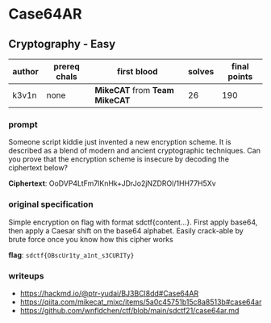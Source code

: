 # Case64AR
## Cryptography - Easy
| author | prereq chals | first blood | solves | final points |
| --- | --- | --- | --- | --- |
| k3v1n | none | **MikeCAT** from **Team MikeCAT** | 26 | 190 |

### prompt
Someone script kiddie just invented a new encryption scheme. It is described as a blend of modern and ancient cryptographic techniques. Can you prove that the encryption scheme is insecure by decoding the ciphertext below?

**Ciphertext**: OoDVP4LtFm7lKnHk+JDrJo2jNZDROl/1HH77H5Xv

### original specification
Simple encryption on flag with format sdctf{content...}. First apply base64, then apply a Caesar shift on the base64 alphabet. Easily crack-able by brute force once you know how this cipher works

**flag**: `sdctf{OBscUr1ty_a1nt_s3CURITy}`
### writeups
- https://hackmd.io/@ptr-yudai/BJ3BCl8dd#Case64AR
- https://qiita.com/mikecat_mixc/items/5a0c45751b15c8a8513b#case64ar
- https://github.com/wnfldchen/ctf/blob/main/sdctf21/case64ar.md